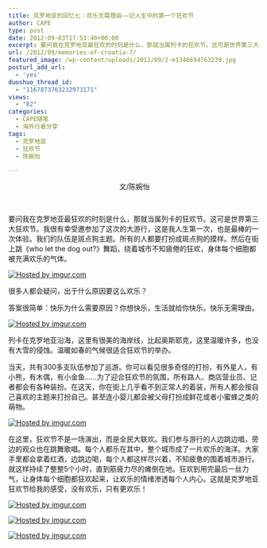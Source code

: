 ```yaml
---
title: 克罗地亚的回忆七：欢乐无需理由——记人生中的第一个狂欢节
author: CAPE
type: post
date: 2012-09-03T17:53:40+00:00
excerpt: 要问我在克罗地亚最狂欢的时刻是什么，那就当属列卡的狂欢节。这可是世界第三大狂欢节。我很有幸受邀参加了这次的大游行，这是我人生第一次，也是最棒的一次体验。我们绕着城市不知疲倦的狂欢，身体每个细胞都被充满欢乐的气体。
url: /2012/09/memories-of-croatia-7/
featured_image: /wp-content/uploads/2012/09/2-e1346694763239.jpg
posturl_add_url:
  - 'yes'
duoshuo_thread_id:
  - "1167873763232973171"
views:
  - "82"
categories:
  - CAPE随笔
  - 海外行者分享
tags:
  - 克罗地亚
  - 狂欢节
  - 陈婉怡

---
```

<p style="text-align: center;" align="left">
   文/陈婉怡
</p>

&nbsp;

<p align="left">
  要问我在克罗地亚最狂欢的时刻是什么，那就当属列卡的狂欢节。这可是世界第三大狂欢节。我很有幸受邀参加了这次的大游行，这是我人生第一次，也是最棒的一次体验。我们的队伍是斑点狗主题。所有的人都要打扮成斑点狗的摸样。然后在街上跳《who let the dog out?》舞蹈，绕着城市不知疲倦的狂欢，身体每个细胞都被充满欢乐的气体。
</p>

[![][1]][2]

<p align="left">
  很多人都会疑问，出于什么原因要这么欢乐？
</p>

<p align="left">
  答案很简单：快乐为什么需要原因？你想快乐，生活就给你快乐。快乐无需理由。
</p>

[![][3]][4]

<p align="left">
  列卡在克罗地亚沿海，这里有很美的海岸线，比起奥斯耶克，这里温暖许多，也没有大雪的侵蚀。温暖如春的气候很适合狂欢节的举办。
</p>

<p align="left">
  当天，共有300多支队伍参加了巡游。你可以看见很多奇怪的打扮，有外星人，有小熊，有木偶，有小金鱼……为了迎合狂欢节的氛围，所有路人、商店营业员、记者都会有各种装扮。在这天，你在街上几乎看不到正常人的着装，所有人都会按自己喜欢的主题来打扮自己。甚至连小婴儿都会被父母打扮成鲜花或者小蜜蜂之类的萌物。
</p>

[![][5]][6]

<p align="left">
  在这里，狂欢节不是一场演出，而是全民大联欢。我们参与游行的人边跳边唱，旁边的观众也在跳舞歌唱。每个人都乐在其中，整个城市成了一片欢乐的海洋。大家手里都会拿着红酒，边跳边喝，每个人都这样尽兴着，不知疲惫的围着城市游行。就这样持续了整整5个小时，直到筋疲力尽的瘫倒在地。狂欢到用完最后一丝力气，让身体每个细胞都狂欢起来，让欢乐的情绪渗透每个人内心。这就是克罗地亚狂欢节给我的感受，没有欢乐，只有更欢乐！
</p>

[![][7]][8]

[![][9]][10]

[![][11]][12]

 [1]: http://i.imgur.com/necLjl.jpg "Hosted by imgur.com"
 [2]: http://imgur.com/necLj
 [3]: http://i.imgur.com/wa0T4l.jpg "Hosted by imgur.com"
 [4]: http://imgur.com/wa0T4
 [5]: http://i.imgur.com/T0RtYl.jpg "Hosted by imgur.com"
 [6]: http://imgur.com/T0RtY
 [7]: http://i.imgur.com/0VXE4l.jpg "Hosted by imgur.com"
 [8]: http://imgur.com/0VXE4
 [9]: http://i.imgur.com/WJ44yl.jpg "Hosted by imgur.com"
 [10]: http://imgur.com/WJ44y
 [11]: http://i.imgur.com/uCIPfl.jpg "Hosted by imgur.com"
 [12]: http://imgur.com/uCIPf
